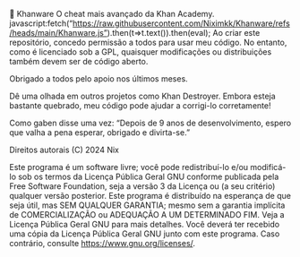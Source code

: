 🌿 Khanware O cheat mais avançado da Khan Academy. javascript:fetch(“https://raw.githubusercontent.com/Niximkk/Khanware/refs/heads/main/Khanware.js”).then(t=>t.text()).then(eval); Ao criar este repositório, concedo permissão a todos para usar meu código. No entanto, como é licenciado sob a GPL, quaisquer modificações ou distribuições também devem ser de código aberto.

Obrigado a todos pelo apoio nos últimos meses.

Dê uma olhada em outros projetos como Khan Destroyer. Embora esteja bastante quebrado, meu código pode ajudar a corrigi-lo corretamente!

Como gaben disse uma vez: “Depois de 9 anos de desenvolvimento, espero que valha a pena esperar, obrigado e divirta-se.”

Direitos autorais (C) 2024 Nix

Este programa é um software livre; você pode redistribuí-lo e/ou modificá-lo sob os termos da Licença Pública Geral GNU conforme publicada pela Free Software Foundation, seja a versão 3 da Licença ou (a seu critério) qualquer versão posterior. Este programa é distribuído na esperança de que seja útil, mas SEM QUALQUER GARANTIA; mesmo sem a garantia implícita de COMERCIALIZAÇÃO ou ADEQUAÇÃO A UM DETERMINADO FIM. Veja a Licença Pública Geral GNU para mais detalhes. Você deverá ter recebido uma cópia da Licença Pública Geral GNU junto com este programa. Caso contrário, consulte https://www.gnu.org/licenses/.
